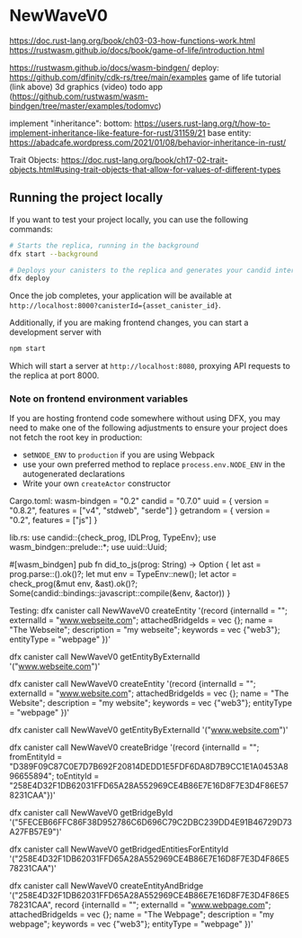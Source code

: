 # NewWaveV0
https://doc.rust-lang.org/book/ch03-03-how-functions-work.html
https://rustwasm.github.io/docs/book/game-of-life/introduction.html

https://rustwasm.github.io/docs/wasm-bindgen/
deploy:
https://github.com/dfinity/cdk-rs/tree/main/examples
game of life tutorial (link above)
3d graphics (video)
todo app (https://github.com/rustwasm/wasm-bindgen/tree/master/examples/todomvc)

implement "inheritance":
bottom: https://users.rust-lang.org/t/how-to-implement-inheritance-like-feature-for-rust/31159/21
base entity: https://abadcafe.wordpress.com/2021/01/08/behavior-inheritance-in-rust/

Trait Objects: https://doc.rust-lang.org/book/ch17-02-trait-objects.html#using-trait-objects-that-allow-for-values-of-different-types

## Running the project locally

If you want to test your project locally, you can use the following commands:

```bash
# Starts the replica, running in the background
dfx start --background

# Deploys your canisters to the replica and generates your candid interface
dfx deploy
```

Once the job completes, your application will be available at `http://localhost:8000?canisterId={asset_canister_id}`.

Additionally, if you are making frontend changes, you can start a development server with

```bash
npm start
```

Which will start a server at `http://localhost:8080`, proxying API requests to the replica at port 8000.

### Note on frontend environment variables

If you are hosting frontend code somewhere without using DFX, you may need to make one of the following adjustments to ensure your project does not fetch the root key in production:

- set`NODE_ENV` to `production` if you are using Webpack
- use your own preferred method to replace `process.env.NODE_ENV` in the autogenerated declarations
- Write your own `createActor` constructor


Cargo.toml:
wasm-bindgen = "0.2"
candid = "0.7.0"
uuid = { version = "0.8.2", features = ["v4", "stdweb", "serde"] }
getrandom = { version = "0.2", features = ["js"] }


lib.rs:
use candid::{check_prog, IDLProg, TypeEnv};
use wasm_bindgen::prelude::*;
use uuid::Uuid;

#[wasm_bindgen]
pub fn did_to_js(prog: String) -> Option<String> {
  let ast = prog.parse::<IDLProg>().ok()?;
  let mut env = TypeEnv::new();
  let actor = check_prog(&mut env, &ast).ok()?;
  Some(candid::bindings::javascript::compile(&env, &actor))
}

Testing:
dfx canister call NewWaveV0 createEntity '(record {internalId = ""; externalId = "www.webseite.com"; attachedBridgeIds = vec {}; name = "The Webseite"; description = "my webseite"; keywords = vec {"web3"}; entityType = "webpage" })'

dfx canister call NewWaveV0 getEntityByExternalId '("www.webseite.com")'

dfx canister call NewWaveV0 createEntity '(record {internalId = ""; externalId = "www.website.com"; attachedBridgeIds = vec {}; name = "The Website"; description = "my website"; keywords = vec {"web3"}; entityType = "webpage" })'

dfx canister call NewWaveV0 getEntityByExternalId '("www.website.com")'

dfx canister call NewWaveV0 createBridge '(record {internalId = ""; fromEntityId = "D389F09C87C0E7D7B692F20814DEDD1E5FDF6DA8D7B9CC1E1A0453A896655894"; toEntityId = "258E4D32F1DB62031FFD65A28A552969CE4B86E7E16D8F7E3D4F86E578231CAA"})'

dfx canister call NewWaveV0 getBridgeById '("5FECEB66FFC86F38D952786C6D696C79C2DBC239DD4E91B46729D73A27FB57E9")'

dfx canister call NewWaveV0 getBridgedEntitiesForEntityId '("258E4D32F1DB62031FFD65A28A552969CE4B86E7E16D8F7E3D4F86E578231CAA")'

dfx canister call NewWaveV0 createEntityAndBridge '("258E4D32F1DB62031FFD65A28A552969CE4B86E7E16D8F7E3D4F86E578231CAA", record {internalId = ""; externalId = "www.webpage.com"; attachedBridgeIds = vec {}; name = "The Webpage"; description = "my webpage"; keywords = vec {"web3"}; entityType = "webpage" })'